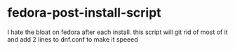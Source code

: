# fedora-post-install-script
I hate the bloat on fedora after each install. this script will git rid of most of it and add 2 lines to dnf.conf to make it speeed
